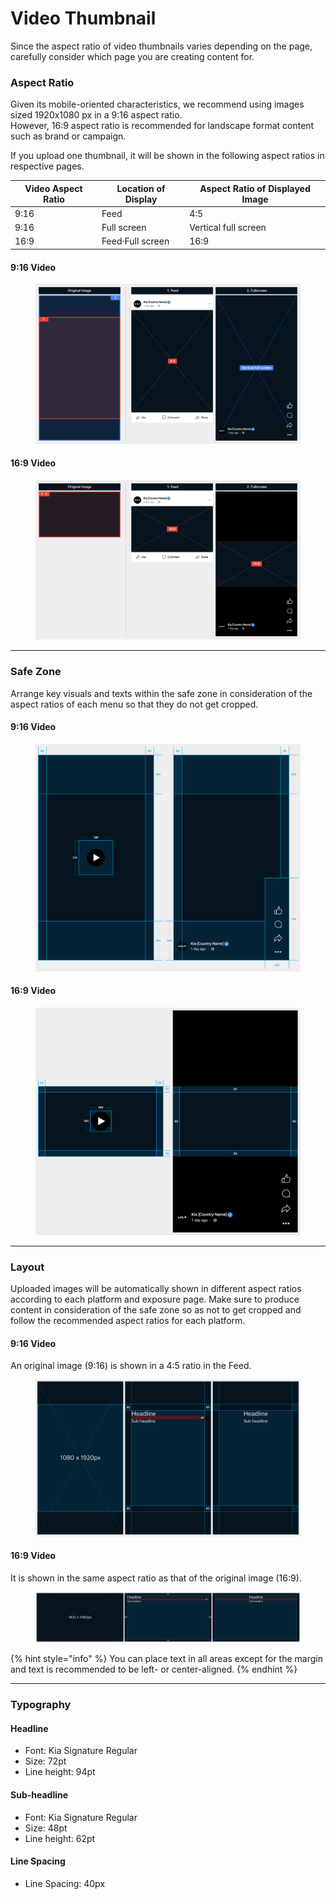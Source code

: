# Video Thumbnail

Since the aspect ratio of video thumbnails varies depending on the page, carefully consider which page you are creating content for.

### Aspect Ratio&#x20;

Given its mobile-oriented characteristics, we recommend using images sized 1920x1080 px in a 9:16 aspect ratio.\
However, 16:9 aspect ratio is recommended for landscape format content such as brand or campaign.

If you upload one thumbnail, it will be shown in the following aspect ratios in respective pages.

| Video Aspect Ratio | Location of Display | Aspect Ratio of Displayed Image |
| ------------------ | ------------------- | ------------------------------- |
| 9:16               | Feed                | 4:5                             |
| 9:16               | Full screen         | Vertical full screen            |
| 16:9               | Feed·Full screen    | 16:9                            |

#### 9:16 Video

<figure><img src="../../../.gitbook/assets/FB-video-ratio-9;16.jpg" alt=""><figcaption></figcaption></figure>

#### 16:9 Video

<figure><img src="../../../.gitbook/assets/FB-video-ratio-16;9.jpg" alt=""><figcaption></figcaption></figure>

***

### Safe Zone

Arrange key visuals and texts within the safe zone in consideration of the aspect ratios of each menu so that they do not get cropped.

#### 9:16 Video

<figure><img src="../../../.gitbook/assets/FB-video-safezone-9;16.jpg" alt=""><figcaption></figcaption></figure>

#### 16:9 Video

<figure><img src="../../../.gitbook/assets/FB-video-safezone-16;9.jpg" alt=""><figcaption></figcaption></figure>

***

### Layout

Uploaded images will be automatically shown in different aspect ratios according to each platform and exposure page. Make sure to produce content in consideration of the safe zone so as not to get cropped and follow the recommended aspect ratios for each platform.

#### 9:16 Video

An original image (9:16) is shown in a 4:5 ratio in the Feed.

<figure><img src="../../../.gitbook/assets/FB-video-thumbnail-4;5.jpg" alt=""><figcaption></figcaption></figure>

#### 16:9 Video

It is shown in the same aspect ratio as that of the original image (16:9).

<figure><img src="../../../.gitbook/assets/FB-video-thumbnail-16;9.jpg" alt=""><figcaption></figcaption></figure>

{% hint style="info" %}
You can place text in all areas except for the margin and text is recommended to be left- or center-aligned.
{% endhint %}

***

### Typography

#### Headline

* Font: Kia Signature Regular&#x20;
* Size: 72pt&#x20;
* Line height: 94pt

#### Sub-headline

* Font: Kia Signature Regular&#x20;
* Size: 48pt&#x20;
* Line height: 62pt

#### Line Spacing

* Line Spacing: 40px





